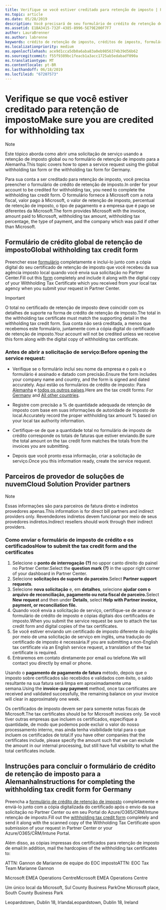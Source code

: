 ```yaml
---
title: Verifique se você estiver creditado para retenção de imposto | Partner Center
ms.topic: article
ms.date: 05/28/2019
description: Você precisará de seu formulário de crédito de retenção de imposto e o certificado de retenção de imposto para abrir uma solicitação de serviço.
ms.assetid: E1BA3415-732F-4385-8996-5E79E200F7F7
author: LauraBrenner
ms.author: labrenne
keywords: crédito de retenção de imposto, créditos de imposto, formulário de crédito alemão imposto, crédito de formulário de imposto
ms.localizationpriority: medium
ms.openlocfilehash: ace9d1cca5db0a6aba83a0eb9856374b39d56b62
ms.sourcegitcommit: f55f9389bc1feacb1a3acc1725ab5edabadf090a
ms.translationtype: MT
ms.contentlocale: pt-BR
ms.lasthandoff: 06/18/2019
ms.locfileid: "67207573"
---
```

# <a name="make-sure-you-are-credited-for-withholding-tax"></a><span data-ttu-id="9eadc-104">Verifique se que você estiver creditado para retenção de imposto</span><span class="sxs-lookup"><span data-stu-id="9eadc-104">Make sure you are credited for withholding tax</span></span>

>[!Note]
><span data-ttu-id="9eadc-105">Este tópico aborda como abrir uma solicitação de serviço usando a retenção de imposto global ou no formulário de retenção de imposto para a Alemanha.</span><span class="sxs-lookup"><span data-stu-id="9eadc-105">This topic covers how to open a service request using the global withholding tax form or the withholding tax form for Germany.</span></span>

<span data-ttu-id="9eadc-106">Para sua conta a ser creditado para retenção de imposto, você precisa preencher o formulário de crédito de retenção de imposto.</span><span class="sxs-lookup"><span data-stu-id="9eadc-106">In order for your account to be credited for withholding tax, you need to complete the withholding tax credit form.</span></span> <span data-ttu-id="9eadc-107">O formulário fornece à Microsoft com a nota fiscal, valor pago à Microsoft, o valor de retenção de imposto, percentual de retenção de imposto, o tipo de pagamento e a empresa que é pago se diferentes da Microsoft.</span><span class="sxs-lookup"><span data-stu-id="9eadc-107">The form provides Microsoft with the invoice, amount paid to Microsoft, withholding tax amount, withholding tax percentage, the type of payment, and the company which was paid if other than Microsoft.</span></span>  

## <a name="global-withholding-tax-credit-form"></a><span data-ttu-id="9eadc-108">Formulário de crédito global de retenção de imposto</span><span class="sxs-lookup"><span data-stu-id="9eadc-108">Global withholding tax credit form</span></span>

<span data-ttu-id="9eadc-109">Preencher esse [formulário](https://query.prod.cms.rt.microsoft.com/cms/api/am/binary/RE30311) completamente e incluí-lo junto com a cópia digital do seu certificado de retenção de imposto que você recebeu da sua agência imposto local quando você envia sua solicitação no Partner Center.</span><span class="sxs-lookup"><span data-stu-id="9eadc-109">Fill out this [form](https://query.prod.cms.rt.microsoft.com/cms/api/am/binary/RE30311) completely and include it along with the digital copy of your Withholding Tax Certificate which you received from your local tax agency when you submit your request in Partner Center.</span></span>
>[!IMPORTANT]
><span data-ttu-id="9eadc-110">O total no certificado de retenção de imposto deve coincidir com os detalhes de suporte na forma de crédito de retenção de imposto.</span><span class="sxs-lookup"><span data-stu-id="9eadc-110">The total in the withholding tax certificate must match the supporting detail in the withholding tax credit form.</span></span> <span data-ttu-id="9eadc-111">Sua conta não será creditada, a menos que recebemos este formulário, juntamente com a cópia digital do certificado de retenção de imposto.</span><span class="sxs-lookup"><span data-stu-id="9eadc-111">Your account will not be credited unless we receive this form along with the digital copy of withholding tax certificate.</span></span>

### <a name="before-opening-the-service-request"></a><span data-ttu-id="9eadc-112">Antes de abrir a solicitação de serviço:</span><span class="sxs-lookup"><span data-stu-id="9eadc-112">Before opening the service request:</span></span>

- <span data-ttu-id="9eadc-113">Verifique se o formulário inclui seu nome da empresa e o país e o formulário é assinado e datado com precisão.</span><span class="sxs-lookup"><span data-stu-id="9eadc-113">Ensure the form includes your company name and country, and the form is signed and dated accurately.</span></span> <span data-ttu-id="9eadc-114">Aqui estão os formulários de crédito de imposto: Para [Alemanha](https://query.prod.cms.rt.microsoft.com/cms/api/am/binary/RE305Lo) e [todos os outros países](https://query.prod.cms.rt.microsoft.com/cms/api/am/binary/RE30311).</span><span class="sxs-lookup"><span data-stu-id="9eadc-114">Here are the tax credit forms: For [Germany](https://query.prod.cms.rt.microsoft.com/cms/api/am/binary/RE305Lo) and [All other countries](https://query.prod.cms.rt.microsoft.com/cms/api/am/binary/RE30311).</span></span>

- <span data-ttu-id="9eadc-115">Registre com precisão a % de quantidade adequada de retenção de imposto com base em suas informações de autoridade de imposto de local.</span><span class="sxs-lookup"><span data-stu-id="9eadc-115">Accurately record the proper withholding tax amount % based on your local tax authority information.</span></span>

- <span data-ttu-id="9eadc-116">Certifique-se de que a quantidade total no formulário de imposto de crédito corresponde os totais de faturas que estiver enviando.</span><span class="sxs-lookup"><span data-stu-id="9eadc-116">Be sure the total amount on the tax credit form matches the totals from the invoices you are submitting.</span></span> 

- <span data-ttu-id="9eadc-117">Depois que você pronto essa informação, criar a solicitação de serviço.</span><span class="sxs-lookup"><span data-stu-id="9eadc-117">Once you this information ready, create the service request.</span></span>

## <a name="cloud-solution-provider-partners"></a><span data-ttu-id="9eadc-118">Parceiros de provedor de soluções de nuvem</span><span class="sxs-lookup"><span data-stu-id="9eadc-118">Cloud Solution Provider partners</span></span>

>[!Note]
><span data-ttu-id="9eadc-119">Essas informações são para parceiros de fatura direto e indiretos provedores apenas.</span><span class="sxs-lookup"><span data-stu-id="9eadc-119">This information is for direct bill partners and indirect providers only.</span></span> <span data-ttu-id="9eadc-120">Revendedores indiretos devem funcionar por meio de seus provedores indiretos.</span><span class="sxs-lookup"><span data-stu-id="9eadc-120">Indirect resellers should work through their indirect providers.</span></span>

### <a name="how-to-submit-the-tax-credit-form-and-the-certificates"></a><span data-ttu-id="9eadc-121">Como enviar o formulário de imposto de crédito e os certificados</span><span class="sxs-lookup"><span data-stu-id="9eadc-121">How to submit the tax credit form and the certificates</span></span>

1. <span data-ttu-id="9eadc-122">Selecione o **ponto de interrogação** **(?)**  no uppor canto direito do painel no Partner Center.</span><span class="sxs-lookup"><span data-stu-id="9eadc-122">Select the **question mark** **(?)** in the uppor right corner of your dashboard in Partner Center.</span></span>
2. <span data-ttu-id="9eadc-123">Selecione **solicitações de suporte do parceiro**.</span><span class="sxs-lookup"><span data-stu-id="9eadc-123">Select **Partner support requests**.</span></span>
3. <span data-ttu-id="9eadc-124">Selecione **nova solicitação** e, em **detalhes**, selecione **ajudar com o arquivo de reconciliação, pagamento ou nota fiscal de parceiro.**</span><span class="sxs-lookup"><span data-stu-id="9eadc-124">Select **New request** and then under **Details**, select **Help with Partner invoice, payment, or reconciliation file.**</span></span>
4. <span data-ttu-id="9eadc-125">Quando você envia a solicitação de serviço, certifique-se de anexar o formulário de crédito de imposto e cópias digitais dos certificados de imposto.</span><span class="sxs-lookup"><span data-stu-id="9eadc-125">When you submit the service request be sure to attach the tax credit form and digital copies of the tax certificates.</span></span>
5. <span data-ttu-id="9eadc-126">Se você estiver enviando um certificado de imposto diferente do inglês por meio de uma solicitação de serviço em inglês, uma tradução do certificado de imposto é necessária.</span><span class="sxs-lookup"><span data-stu-id="9eadc-126">If you are submitting a non-English tax certificate via an English service request, a translation of the tax certificate is required.</span></span>
6. <span data-ttu-id="9eadc-127">Entraremos em contato diretamente por email ou telefone.</span><span class="sxs-lookup"><span data-stu-id="9eadc-127">We will contact you directly by email or phone.</span></span>

<span data-ttu-id="9eadc-128">Usando o **pagamento de pagamento de fatura** método, depois que o imposto sobre certificados são recebidos e validados com êxito, o saldo resultante na sua fatura será limpa em aproximadamente uma semana.</span><span class="sxs-lookup"><span data-stu-id="9eadc-128">Using the **invoice-pay payment** method, once tax certificates are received and validated successfully, the remaining balance on your invoice will clear in approximately one week.</span></span> 

<span data-ttu-id="9eadc-129">Os certificados de imposto devem ser para somente notas fiscais de Microsoft.</span><span class="sxs-lookup"><span data-stu-id="9eadc-129">The tax certificates should be for Microsoft invoices only.</span></span> <span data-ttu-id="9eadc-130">Se você tiver outras empresas que incluem os certificados, especifique a quantidade, de modo que podemos pode excluir o valor do nosso processamento interno, mas ainda tenha visibilidade total para o que incluem os certificados de total.</span><span class="sxs-lookup"><span data-stu-id="9eadc-130">If you have other companies that the certificates include, please specify the amount such that we can exclude the amount in our internal processing, but still have full visibility to what the total certificates include.</span></span> 

## <a name="instructions-for-completing-the-withholding-tax-credit-form-for-germany"></a><span data-ttu-id="9eadc-131">Instruções para concluir o formulário de crédito de retenção de imposto para a Alemanha</span><span class="sxs-lookup"><span data-stu-id="9eadc-131">Instructions for completing the withholding tax credit form for Germany</span></span>

<span data-ttu-id="9eadc-132">Preencha a [formulário de crédito de retenção de imposto](https://query.prod.cms.rt.microsoft.com/cms/api/am/binary/RE305Lo) completamente e enviá-lo junto com a cópia digitalizada do certificado após o envio da sua solicitação no Partner Center ou em seu Portal do Azure/O365/CRM/Intune retenção de imposto.</span><span class="sxs-lookup"><span data-stu-id="9eadc-132">Fill out the [withholding tax credit form](https://query.prod.cms.rt.microsoft.com/cms/api/am/binary/RE305Lo)  completely and send it along with the scanned copy of the Withholding Tax Certificate upon submission of your request in Partner Center or your Azure/O365/CRM/Intune Portal.</span></span> 

<span data-ttu-id="9eadc-133">Além disso, as cópias impressas dos certificados para retenção de imposto de email:</span><span class="sxs-lookup"><span data-stu-id="9eadc-133">In addition, mail the hardcopies of the withholding tax certificates to:</span></span>

<span data-ttu-id="9eadc-134">ATTN: Gannon de Marianne de equipe do EOC imposto</span><span class="sxs-lookup"><span data-stu-id="9eadc-134">ATTN: EOC Tax Team Marianne Gannon</span></span>

<span data-ttu-id="9eadc-135">Microsoft EMEA Operations Centre</span><span class="sxs-lookup"><span data-stu-id="9eadc-135">Microsoft EMEA Operations Centre</span></span>

<span data-ttu-id="9eadc-136">Um único local da Microsoft, Sul County Business Park</span><span class="sxs-lookup"><span data-stu-id="9eadc-136">One Microsoft place, South County Business Park</span></span>

<span data-ttu-id="9eadc-137">Leopardstown, Dublin 18, Irlanda</span><span class="sxs-lookup"><span data-stu-id="9eadc-137">Leopardstown, Dublin 18, Ireland</span></span>

